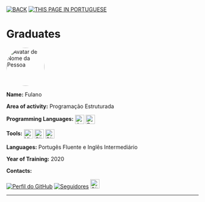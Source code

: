 [![BACK](https://img.shields.io/static/v1?label=&message=BACK&color=%23009BD5&style=for-the-badge)](/discentes/discentes_en.md) [![THIS PAGE IN PORTUGUESE](https://img.shields.io/static/v1?label=&message=THIS%20PAGE%20IN%20PORTUGUESE&color=%23009BD5&style=for-the-badge)](/discentes/ex_discentes/graduados_pt.html)

# Graduates
<div>
  <img src="" alt="Avatar de Nome da Pessoa" width="100" style="border-radius: 50%;">
</div>

**Name:** Fulano

**Area of ​​activity:** Programação Estruturada 

**Programming Languages:** <img src="https://cdn.jsdelivr.net/gh/devicons/devicon/icons/javascript/javascript-original.svg" alt="JavaScript" width="24" height="24" style="vertical-align:middle;" />  <img src="https://cdn.jsdelivr.net/gh/devicons/devicon/icons/csharp/csharp-original.svg" alt="Csharp" width="24" height="24" style="vertical-align:middle;" />

**Tools:** <img src="https://cdn.jsdelivr.net/gh/devicons/devicon/icons/vscode/vscode-original.svg" alt="Visual Studio Code" width="24" height="24" style="vertical-align:middle;" />  <img src="https://cdn.jsdelivr.net/gh/devicons/devicon/icons/github/github-original.svg" alt="GitHub" width="24" height="24" style="vertical-align:middle;" />  <img src="https://cdn.jsdelivr.net/gh/devicons/devicon/icons/git/git-original.svg" alt="Git" width="24" height="24" style="vertical-align:middle;" />

**Languages:** Portugês Fluente e Inglês Intermediário

**Year of Training:** 2020

**Contacts:**

[![Perfil do GitHub](https://img.shields.io/badge/GitHub-fulano-302683?&color=gray&logo=github)](https://github.com/fulano) [![Seguidores](https://img.shields.io/github/followers/fulano)](https://github.com/fulano)
<a href="https://www.linkedin.com/in/usuario"><img src="https://cdn.jsdelivr.net/gh/devicons/devicon/icons/linkedin/linkedin-original.svg" alt="Git" width="24" height="24" /></a> 

---